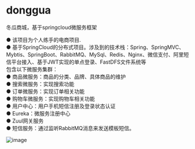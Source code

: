 # donggua

冬瓜商城，基于springcloud微服务框架  

● 该项目为个人练手的电商项目.  
● 基于SpringCloud的分布式项目。涉及到的技术栈：Spring、SpringMVC、Mybtis、SpringBoot、RabbitMQ、MySql、Redis、Nginx、微信支付、阿里短信平台接入、基于JWT实现的单点登录、FastDFS文件系统等  
包含以下微服务集群：  
● 商品微服务：商品的分类、品牌、具体商品的维护  
● 搜索微服务：实现搜索功能  
● 订单微服务：实现订单相关功能  
● 购物车微服务：实现购物车相关功能  
● 用户中心：用户手机短信注册及登录状态认证  
● Eureka：微服务注册中心  
● Zuul网关服务  
● 短信服务：通过监听RabbitMQ消息来发送模板短信。  

![image](https://.com/vivibro/donggua/edit/master/images/冬瓜商城.png)
